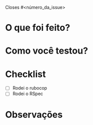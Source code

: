 Closes #<número_da_issue>

# O que foi feito?

# Como você testou?

# Checklist

- [ ] Rodei o rubocop
- [ ] Rodei o RSpec

# Observações
